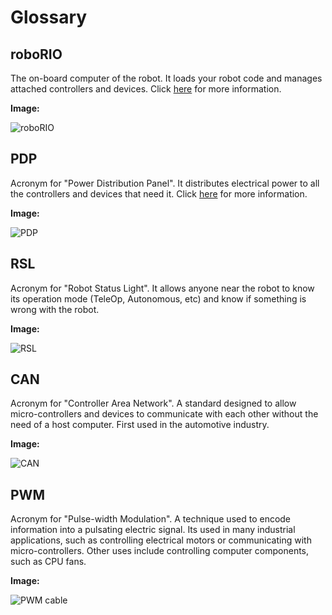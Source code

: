 # Glossary

## roboRIO

The on-board computer of the robot. It loads your robot code and manages attached controllers and devices. Click [here](Book/Chapters/1.1.md) for more information.

**Image:**

![roboRIO](http://www.uwinfirst.com/wp-content/uploads/2013/08/roboRIO+Diagram.png)

## PDP

Acronym for "Power Distribution Panel". It distributes electrical power to all the controllers and devices that need it. Click [here](Book/Chapters/1.2.md) for more information.

**Image:**

![PDP](http://khengineering.github.io/RoboRio/Images/pdpinfo.png)

## RSL

Acronym for "Robot Status Light". It allows anyone near the robot to know its operation mode (TeleOp, Autonomous, etc) and know if something is wrong with the robot.

**Image:**

![RSL](http://team358.org/files/programming/ControlSystem2015-2019/images/RSL-wiring.jpg)

## CAN

Acronym for "Controller Area Network". A standard designed to allow micro-controllers and devices to communicate with each other without the need of a host computer. First used in the automotive industry.

**Image:**

![CAN](http://www.ni.com/cms/images/devzone/tut/c/bd378304156.gif)

## PWM

Acronym for "Pulse-width Modulation". A technique used to encode information into a pulsating electric signal. Its used in many industrial applications, such as controlling electrical motors or communicating with micro-controllers. Other uses include controlling computer components, such as CPU fans.

**Image:**

![PWM cable](http://cdn3.volusion.com/vyfsn.knvgw/v/vspfiles/photos/am-0693-2.jpg?1420269442)

